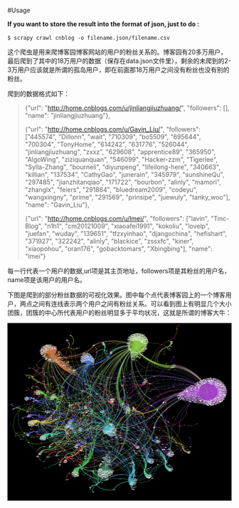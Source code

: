 #Usage

**If you want to store the result into the format of json, just to do :**

```
$ scrapy crawl cnblog -o filename.json/filename.csv 
```

这个爬虫是用来爬博客园博客网站的用户的粉丝关系的。博客园有20多万用户，最后爬到了其中的18万用户的数据（保存在data.json文件里），剩余的未爬到的2-3万用户应该就是所谓的孤岛用户，即在前面那18万用户之间没有粉丝也没有别的粉丝。

爬到的数据格式如下：

>{"url": "http://home.cnblogs.com/u/jinliangjiuzhuang/", "followers": [], "name": "jinliangjiuzhuang"},
>
>{"url": "http://home.cnblogs.com/u/Gavin_Liu/", "followers": ["445574", "Dillonn", "wait", "710309", "bo5509", "695644", "700304", "TonyHome", "614242", "631776", "526044", "jinliangjiuzhuang", "zxxz", "629608", "apprentice89", "365950", "AlgoWing", "ziziquanquan", "546099", "Hacker-zzm", "Tigerlee", "Sylla-Zhang", "bourneli", "diyunpeng", "lifeilong-here", "340663", "killian", "137534", "CathyGao", "junerain", "345979", "sunshineQu", "297485", "jianzhitanqiao", "171722", "bourbon", "alinly", "mamori", "zhanglx", "feiers", "291864", "bluedream2009", "codeyu", "wangxingny", "prime", "291569", "prinsipe", "juewuly", "tanky_woo"], "name": "Gavin_Liu"},
>
>{"url": "http://home.cnblogs.com/u/lmei/", "followers": ["lavin", "Tmc-Blog", "n1h1", "cm20121009", "xiaoafei1991", "kokoliu", "lovelp", "juefan", "wuday", "139651", "tfzxyinhao", "djangochina", "hefishart", "371927", "322242", "alinly", "blackice", "zssxfc", "kiner", "xiaopohou", "oran176", "gobacktomars", "Xbingbing"], "name": "lmei"}

每一行代表一个用户的数据,url项是其主页地址，followers项是其粉丝的用户名，name项是该用户的用户名。

下图是爬到的部分粉丝数据的可视化效果。图中每个点代表博客园上的一个博客用户，两点之间有连线表示两个用户之间有粉丝关系。可以看到图上有明显几个大小团簇，团簇的中心所代表用户的粉丝明显多于平均状况，这就是所谓的博客大牛：
<div  align="center">
 <img src="./Data-visualization.png" width = "600" height = "400" alt="图片名称" align='center' />
</div>





